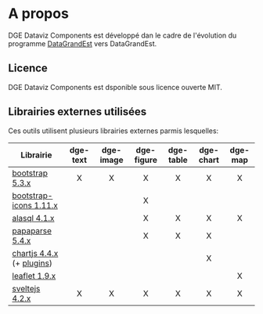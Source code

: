 # A propos

DGE Dataviz Components est développé dan le cadre de l'évolution du programme [DataGrandEst](https://www.datagrandest.fr) vers DataGrandEst.

## Licence

DGE Dataviz Components est dsponible sous licence ouverte MIT.

## Librairies externes utilisées

Ces outils utilisent plusieurs librairies externes parmis lesquelles:

| Librairie                                                                                    | dge-text | dge-image | dge-figure | dge-table | dge-chart | dge-map |
|----------------------------------------------------------------------------------------------|:--------:|:---------:|:----------:|:---------:|:---------:|:-------:|
| [bootstrap 5.3.x](https://getbootstrap.com/)                                                 | X        | X         | X          | X         | X         | X       |
| [bootstrap-icons 1.11.x](https://icons.getbootstrap.com/)                                    |          |           | X          |           |           |         |
| [alasql 4.1.x](http://alasql.org/)                                                           |          |           | X          | X         | X         | X       |
| [papaparse 5.4.x](https://www.papaparse.com/)                                                |          |           | X          | X         | X         |         |
| [chartjs 4.4.x](https://www.chartjs.org/)  (+ [plugins](https://github.com/chartjs/awesome)) |          |           |            |           | X         |         |
| [leaflet 1.9.x](https://leafletjs.com/)                                                      |          |           |            |           |           | X       |
| [sveltejs 4.2.x](https://svelte.dev/)                                                        | X        | X         | X          | X         | X         | X       |
